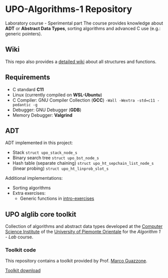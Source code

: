 # UPO-Algorithms-1 Repository

Laboratory course - Sperimental part
The course provides knowledge about **ADT** or **Abstract Data Types**, sorting algorithms and advanced C use (e.g.: generic pointers).

## Wiki

This repo also provides a [detailed wiki](https://github.com/Ziocash/UPO-Algorithms-1/wiki) about all structures and functions.

## Requirements

- C standard **C11**
- Linux (currently compiled on **WSL-Ubuntu**)
- C Compiler: GNU Compiler Collection (**GCC**) `-Wall -Wextra -std=c11 -pedantic -g`
- Debugger: GNU Debugger (**GDB**)
- Memory Debugger: **Valgrind**

## ADT

ADT implemented in this project:

- Stack `struct upo_stack_node_s`
- Binary search tree `struct upo_bst_node_s`
- Hash table (separate chaining) `struct upo_ht_sepchain_list_node_s` (linear probing) `struct upo_ht_linprob_slot_s`

Additional implementations:

- Sorting algorithms
- Extra exercises:
  - Generic functions in [intro-exercises](./intro-exercises)

## UPO alglib core toolkit

Collection of algorithms and abstract data types developed at the [Computer Science Institute](http://www.di.unipmn.it) of the [University of Piemonte Orientale](http://www.uniupo.it) for the *Algorithm 1 - Lab* course.

### Toolkit code

This repository contains a toolkit provided by Prof. [Marco Guazzone](https://github.com/sguazt).

[Toolkit download](./UPOalglib_core_toolkit.zip)
